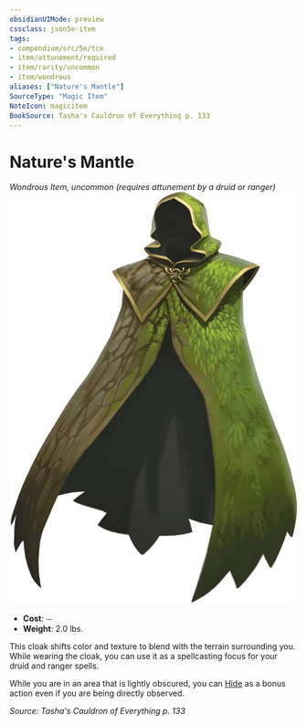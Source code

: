 ```yaml
---
obsidianUIMode: preview
cssclass: json5e-item
tags:
- compendium/src/5e/tce
- item/attunement/required
- item/rarity/uncommon
- item/wondrous
aliases: ["Nature's Mantle"]
SourceType: "Magic Item"
NoteIcon: magicitem
BookSource: Tasha's Cauldron of Everything p. 133
---
```

# Nature's Mantle
*Wondrous Item, uncommon (requires attunement by a druid or ranger)*  
![](/3-Mechanics/CLI/items/img/natures-mantle.webp#right)  

- **Cost**: ⏤
- **Weight**: 2.0 lbs.

This cloak shifts color and texture to blend with the terrain surrounding you. While wearing the cloak, you can use it as a spellcasting focus for your druid and ranger spells.

While you are in an area that is lightly obscured, you can [Hide](/3-Mechanics/CLI/rules/actions.md#Hide) as a bonus action even if you are being directly observed.

*Source: Tasha's Cauldron of Everything p. 133*